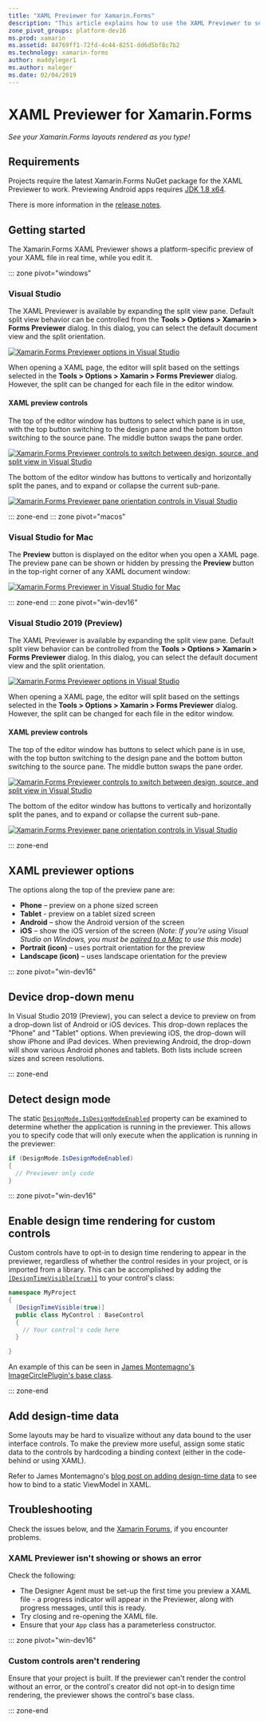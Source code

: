 ```yaml
---
title: "XAML Previewer for Xamarin.Forms"
description: "This article explains how to use the XAML Previewer to see your Xamarin.Forms layouts rendered as you type. The XAML Previewer is available in Visual Studio 2017, Visual Studio for Mac, and Visual Studio 2019 (Preview)."
zone_pivot_groups: platform-dev16
ms.prod: xamarin
ms.assetid: 84769ff1-72fd-4c44-8251-dd6d5bf8c7b2
ms.technology: xamarin-forms
author: maddyleger1
ms.author: maleger
ms.date: 02/04/2019
---
```


# XAML Previewer for Xamarin.Forms

_See your Xamarin.Forms layouts rendered as you type!_

## Requirements

Projects require the latest Xamarin.Forms NuGet package for the XAML Previewer to work. Previewing Android apps requires [JDK 1.8 x64](https://www.oracle.com/technetwork/java/javase/downloads/jdk8-downloads-2133151.html).

There is more information in the [release notes](https://developer.xamarin.com/releases/studio/xamarin.studio_6.2/xamarin.studio_6.2/#Xamarin_Forms_Previewer).

## Getting started

The Xamarin.Forms XAML Previewer shows a platform-specific preview of your XAML file in real time, while you edit it.

::: zone pivot="windows"

### Visual Studio

The XAML Previewer is available by expanding the split view pane. Default split view behavior can be controlled from the **Tools > Options > Xamarin > Forms Previewer** dialog. In this dialog, you can select the default document view and the split orientation.

[![Xamarin.Forms Previewer options in Visual Studio](xaml-previewer-images/xamlp-options-vs-sm.png "Xamarin.Forms Previewer options in Visual Studio")](xaml-previewer-images/xamlp-options-vs-lg.png#lightbox)

When opening a XAML page, the editor will split based on the settings selected in the **Tools > Options > Xamarin > Forms Previewer** dialog. However, the split can be changed for each file in the editor window.

#### XAML preview controls

The top of the editor window has buttons to select which pane is in use, with the top button switching to the design pane and the bottom button switching to the source pane. The middle button swaps the pane order.

[![Xamarin.Forms Previewer controls to switch between design, source, and split view in Visual Studio](xaml-previewer-images/xamlp-controls-splitview-vs-sm.png "Xamarin.Forms Previewer controls to switch between design, source, and split view in Visual Studio")](xaml-previewer-images/xamlp-controls-splitview-vs-lg.png#lightbox)

The bottom of the editor window has buttons to vertically and horizontally split the panes, and to expand or collapse the current sub-pane.

[![Xamarin.Forms Previewer pane orientation controls in Visual Studio](xaml-previewer-images/xamlp-controls-orientation-vs-sm.png "Xamarin.Forms Previewer pane orientation controls in Visual Studio")](xaml-previewer-images/xamlp-controls-orientation-vs-lg.png#lightbox)

::: zone-end
::: zone pivot="macos"

### Visual Studio for Mac

The **Preview** button is displayed on the editor when you open a XAML page. The preview pane can be shown or hidden by pressing the **Preview** button in the top-right corner of any XAML document window:

[![Xamarin.Forms Previewer in Visual Studio for Mac](xaml-previewer-images/xamlp-list-sml.png "Xamarin.Forms Previewer in Visual Studio for Mac")](xaml-previewer-images/xamlp-list.png#lightbox)

::: zone-end
::: zone pivot="win-dev16"

### Visual Studio 2019 (Preview)

The XAML Previewer is available by expanding the split view pane. Default split view behavior can be controlled from the **Tools > Options > Xamarin > Forms Previewer** dialog. In this dialog, you can select the default document view and the split orientation.

[![Xamarin.Forms Previewer options in Visual Studio](xaml-previewer-images/xamlp-options-vs-sm.png "Xamarin.Forms Previewer options in Visual Studio")](xaml-previewer-images/xamlp-options-vs-lg.png#lightbox)

When opening a XAML page, the editor will split based on the settings selected in the **Tools > Options > Xamarin > Forms Previewer** dialog. However, the split can be changed for each file in the editor window.

#### XAML preview controls

The top of the editor window has buttons to select which pane is in use, with the top button switching to the design pane and the bottom button switching to the source pane. The middle button swaps the pane order.

[![Xamarin.Forms Previewer controls to switch between design, source, and split view in Visual Studio](xaml-previewer-images/xamlp-controls-splitview-vs-sm.png "Xamarin.Forms Previewer controls to switch between design, source, and split view in Visual Studio")](xaml-previewer-images/xamlp-controls-splitview-vs-lg.png#lightbox)

The bottom of the editor window has buttons to vertically and horizontally split the panes, and to expand or collapse the current sub-pane.

[![Xamarin.Forms Previewer pane orientation controls in Visual Studio](xaml-previewer-images/xamlp-controls-orientation-vs-sm.png "Xamarin.Forms Previewer pane orientation controls in Visual Studio")](xaml-previewer-images/xamlp-controls-orientation-vs-lg.png#lightbox)

::: zone-end

## XAML previewer options

The options along the top of the preview pane are:

* **Phone** – preview on a phone sized screen
* **Tablet** - preview on a tablet sized screen
* **Android** – show the Android version of the screen
* **iOS** – show the iOS version of the screen (*Note: If you're using Visual Studio on Windows, you must be [paired to a Mac](~/ios/get-started/installation/windows/connecting-to-mac/index.md) to use this mode*)
* **Portrait (icon)** – uses portrait orientation for the preview
* **Landscape (icon)** – uses landscape orientation for the preview

::: zone pivot="win-dev16"

## Device drop-down menu

In Visual Studio 2019 (Preview), you can select a device to preview on from a drop-down list of Android or iOS devices. This drop-down replaces the "Phone" and "Tablet" options. When previewing iOS, the drop-down will show iPhone and iPad devices. When previewing Android, the drop-down will show various Android phones and tablets. Both lists include screen sizes and screen resolutions.

::: zone-end

## Detect design mode

The static [`DesignMode.IsDesignModeEnabled`](xref:Xamarin.Forms.DesignMode.IsDesignModeEnabled) property can be examined to determine whether the application is running in the previewer. This allows you to specify code that will only execute when the application is running in the previewer:

```csharp
if (DesignMode.IsDesignModeEnabled)
{
  // Previewer only code  
}
```

::: zone pivot="win-dev16"

## Enable design time rendering for custom controls

Custom controls have to opt-in to design time rendering to appear in the previewer, regardless of whether the control resides in your project, or is imported from a library. This can be accomplished by adding the [`[DesignTimeVisible(true)]`](xref:System.ComponentModel.DesignTimeVisibleAttribute) to your control's class:

```csharp
namespace MyProject
{
  [DesignTimeVisible(true)]
  public class MyControl : BaseControl
  {
    // Your control's code here
  }

}
```

An example of this can be seen in [James Montemagno's ImageCirclePlugin's base class](https://github.com/jamesmontemagno/ImageCirclePlugin/blob/master/src/ImageCircle/CircleImage.shared.cs).

::: zone-end

## Add design-time data

Some layouts may be hard to visualize without any data bound to the user interface
controls. To make the preview more useful, assign some static data to the
controls by hardcoding a binding context (either in the code-behind or using XAML).

Refer to James Montemagno's [blog post on adding design-time data](http://motzcod.es/post/143702671962/xamarinforms-xaml-previewer-design-time-data) to see how to bind to a static ViewModel in XAML.

## Troubleshooting

Check the issues below, and the [Xamarin Forums](https://forums.xamarin.com/categories/xamarin-forms),
if you encounter problems.

### XAML Previewer isn't showing or shows an error

Check the following:

* The Designer Agent must be set-up the first time you preview a XAML file - a progress indicator will appear in the Previewer, along with progress messages, until this is ready.
* Try closing and re-opening the XAML file.
* Ensure that your `App` class has a parameterless constructor.

::: zone pivot="win-dev16"

### Custom controls aren't rendering

Ensure that your project is built. If the previewer can't render the control without an error, or the control's creator did not opt-in to design time rendering, the previewer shows the control's base class.

::: zone-end
